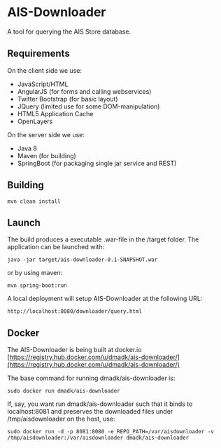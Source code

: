 AIS-Downloader
==========================

A tool for querying the AIS Store database.

## Requirements

On the client side we use:

* JavaScript/HTML
* AngularJS (for forms and calling webservices)
* Twitter Bootstrap (for basic layout)
* JQuery (limited use for some DOM-manipulation)
* HTML5 Application Cache
* OpenLayers

On the server side we use:

* Java 8
* Maven (for building)
* SpringBoot (for packaging single jar service and REST)


## Building ##

    mvn clean install

## Launch

The build produces a executable .war-file in the /target folder. The application can be launched with:

    java -jar target/ais-downloader-0.1-SNAPSHOT.war

or by using maven:

    mvn spring-boot:run

A local deployment will setup AIS-Downloader at the following URL:

    http://localhost:8080/downloader/query.html

## Docker

The AIS-Downloader is being built at docker.io [https://registry.hub.docker.com/u/dmadk/ais-downloader/](https://registry.hub.docker.com/u/dmadk/ais-downloader/)

The base command for running dmadk/ais-downloader is:

    sudo docker run dmadk/ais-downloader

If, say, you want run dmadk/ais-downloader such that it binds to localhost:8081 and preserves the downloaded files under /tmp/aisdownloader on the host, use:

    sudo docker run -d -p 8081:8080 -e REPO_PATH=/var/aisdownloader -v /tmp/aisdownloader:/var/aisdownloader dmadk/ais-downloader

